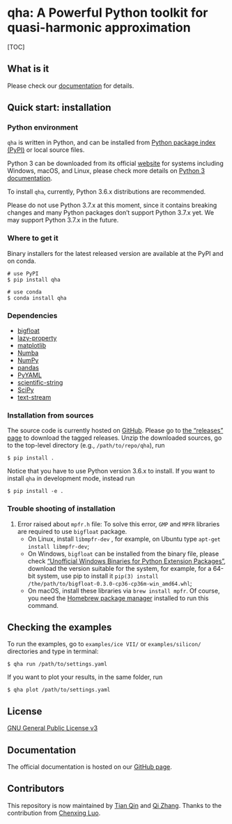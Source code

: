 # qha: A Powerful Python toolkit for quasi-harmonic approximation

[TOC]

## What is it

Please check our [documentation](https://mineralscloud.github.io/qha/) for details.

## Quick start: installation

### Python environment

`qha` is written in Python, and can be installed from [Python package index (PyPI)](https://pypi.org/search/?q=qha) or local source files. 

Python 3 can be downloaded from its official [website](https://www.python.org/) for systems including Windows, macOS, and Linux,
please check more details on [Python 3 documentation](https://docs.python.org/3/using/index.html).

To install `qha`, currently, Python 3.6.x distributions are recommended.

Please do not use Python 3.7.x at this moment, since it contains breaking changes and many Python packages don’t support Python 3.7.x yet. We may support Python 3.7.x in the future. 

### Where to get it

Binary installers for the latest released version are available at the PyPI and on conda.

```shell
# use PyPI
$ pip install qha
```

```shell
# use conda
$ conda install qha
```

### Dependencies

- [bigfloat](https://pypi.python.org/pypi/bigfloat)
- [lazy-property](https://github.com/jackmaney/lazy-property)
- [matplotlib](https://matplotlib.org)
- [Numba](http://numba.pydata.org)
- [NumPy](http://www.numpy.org)
- [pandas](https://pandas.pydata.org)
- [PyYAML](http://pyyaml.org)
- [scientific-string](https://github.com/singularitti/scientific-string)
- [SciPy](https://www.scipy.org)
- [text-stream](https://github.com/singularitti/text-stream)

### Installation from sources

The source code is currently hosted on [GitHub](https://github.com/MineralsCloud/qha). Please go to [the “releases” page](https://github.com/MineralsCloud/qha/releases) to download the tagged releases. Unzip the downloaded sources, go to the top-level directory (e.g., `/path/to/repo/qha`), run

```shell
$ pip install .
```

Notice that you have to use Python version 3.6.x to install. If you want to install `qha` in development mode, instead run

```shell
$ pip install -e .
```

### Trouble shooting of installation

1. Error raised about `mpfr.h` file: To solve this error, `GMP` and `MPFR` libraries are required to use `bigfloat` package.
   * On Linux, install `libmpfr-dev` , for example, on Ubuntu type `apt-get install libmpfr-dev`; 
   * On Windows, `bigfloat` can be installed from the binary file, please check [“Unofficial Windows Binaries for Python Extension Packages”](https://www.lfd.uci.edu/~gohlke/pythonlibs/), download the version suitable for the system, for example, for a 64-bit system, use pip to install it `pip(3) install /the/path/to/bigfloat‑0.3.0‑cp36‑cp36m‑win_amd64.whl`;
   * On macOS, install these libraries via `brew install mpfr`. Of course, you need the [Homebrew package manager](https://brew.sh) installed to run this command.


## Checking the examples 

To run the examples, go to `examples/ice VII/` or `examples/silicon/` directories and type in terminal:

```shell
$ qha run /path/to/settings.yaml
```

If you want to plot your results, in the same folder, run

```shell
$ qha plot /path/to/settings.yaml
```

## License

[GNU General Public License v3](./LICENSE.txt)

## Documentation

The official documentation is hosted on our [GitHub page](https://mineralscloud.github.io/qha/).

## Contributors

This repository is now maintained by [Tian Qin](mailto:qinxx197@umn.edu) and [Qi Zhang](mailto:qz2280@columbia.edu). Thanks to the contribution from [Chenxing Luo](https://github.com/chazeon).
